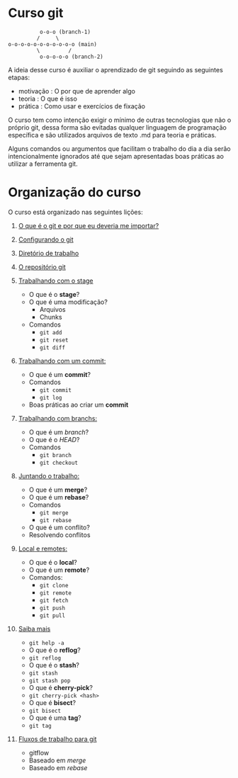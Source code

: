 # Curso git

```
          o-o-o (branch-1)
         /     \
o-o-o-o-o-o-o-o-o-o-o (main)
         \         /
          o-o-o-o-o (branch-2)
```


A ideia desse curso é auxiliar o aprendizado de git seguindo as seguintes etapas:
- motivação : O por que de aprender algo
- teoria    : O que é isso
- prática   : Como usar e exercícios de fixação

O curso tem como intenção exigir o mínimo de outras tecnologias que não o próprio git, dessa forma são evitadas 
qualquer linguagem de programação específica e são utilizados arquivos de texto .md para teoria e práticas.

Alguns comandos ou argumentos que facilitam o trabalho do dia a dia serão intencionalmente ignorados até que
sejam apresentadas boas práticas ao utilizar a ferramenta git.

# Organização do curso

O curso está organizado nas seguintes lições:

1. [O que é o git e por que eu deveria me importar?](motivacao.md)

1. [Configurando o git](configurando-o-git.md)

1. [Diretório de trabalho](diretorio-de-trabalho.md)

1. [O repositório git](repositorio.md)

1. [Trabalhando com o stage](stage.md)
    - O que é o **stage**?
    - O que é uma modificação?
      - Arquivos
      - Chunks
    - Comandos
      - `git add`
      - `git reset`
      - `git diff`
    
1. [Trabalhando com um commit:](commit.md)
    - O que é um **commit**?
    - Comandos
      - `git commit`
      - `git log`
    - Boas práticas ao criar um **commit**
    
1. [Trabalhando com branchs:](branch.md)
    - O que é um *branch*?
    - O que é o *HEAD*?
    - Comandos
      - `git branch`
      - `git checkout`

1. [Juntando o trabalho:](merge-rebase.md) 
    - O que é um **merge**?
    - O que é um **rebase**?
    - Comandos
      - `git merge`
      - `git rebase`
    - O que é um conflito?
    - Resolvendo conflitos
    
1. [Local e remotes:](remote.md)
    - O que é o **local**?
    - O que é um **remote**?
    - Comandos:
      - `git clone`
      - `git remote`
      - `git fetch`
      - `git push`
      - `git pull`
    
1. [Saiba mais](saber-main.md)
    - `git help -a`
    - O que é o **reflog**?
    - `git reflog`
    - O que é o **stash**?
    - `git stash`
    - `git stash pop`
    - O que é **cherry-pick**?
    - `git cherry-pick <hash>`
    - O que é **bisect**?
    - `git bisect`
    - O que é uma **tag**?
    - `git tag`
    
1. [Fluxos de trabalho para git](fluxos.md)
    - gitflow
    - Baseado em *merge*
    - Baseado em *rebase*

    
